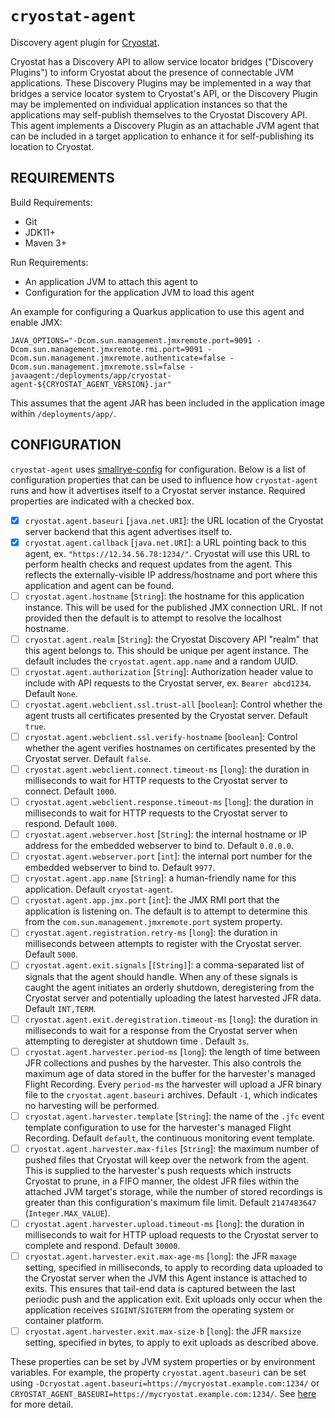 # `cryostat-agent`

Discovery agent plugin for [Cryostat](https://github.com/cryostatio/cryostat).

Cryostat has a Discovery API to allow service locator bridges ("Discovery Plugins") to inform Cryostat about the
presence of connectable JVM applications. These Discovery Plugins may be implemented in a way that bridges a service
locator system to Cryostat's API, or the Discovery Plugin may be implemented on individual application instances so
that the applications may self-publish themselves to the Cryostat Discovery API. This agent implements a Discovery
Plugin as an attachable JVM agent that can be included in a target application to enhance it for self-publishing its
location to Cryostat.

## REQUIREMENTS
Build Requirements:
- Git
- JDK11+
- Maven 3+

Run Requirements:
- An application JVM to attach this agent to
- Configuration for the application JVM to load this agent


An example for configuring a Quarkus application to use this agent and enable JMX:
```
JAVA_OPTIONS="-Dcom.sun.management.jmxremote.port=9091 -Dcom.sun.management.jmxremote.rmi.port=9091 -Dcom.sun.management.jmxremote.authenticate=false -Dcom.sun.management.jmxremote.ssl=false -javaagent:/deployments/app/cryostat-agent-${CRYOSTAT_AGENT_VERSION}.jar"
```
This assumes that the agent JAR has been included in the application image within `/deployments/app/`.

## CONFIGURATION

`cryostat-agent` uses [smallrye-config](https://github.com/smallrye/smallrye-config) for configuration.
Below is a list of configuration properties that can be used to influence how `cryostat-agent` runs
and how it advertises itself to a Cryostat server instance. Required properties are indicated with a checked box.

- [x] `cryostat.agent.baseuri` [`java.net.URI`]: the URL location of the Cryostat server backend that this agent advertises itself to.
- [x] `cryostat.agent.callback` [`java.net.URI`]: a URL pointing back to this agent, ex. `"https://12.34.56.78:1234/"`. Cryostat will use this URL to perform health checks and request updates from the agent. This reflects the externally-visible IP address/hostname and port where this application and agent can be found.
- [ ] `cryostat.agent.hostname` [`String`]: the hostname for this application instance. This will be used for the published JMX connection URL. If not provided then the default is to attempt to resolve the localhost hostname.
- [ ] `cryostat.agent.realm` [`String`]: the Cryostat Discovery API "realm" that this agent belongs to. This should be unique per agent instance. The default includes the `cryostat.agent.app.name` and a random UUID.
- [ ] `cryostat.agent.authorization` [`String`]: Authorization header value to include with API requests to the Cryostat server, ex. `Bearer abcd1234`. Default `None`.
- [ ] `cryostat.agent.webclient.ssl.trust-all` [`boolean`]: Control whether the agent trusts all certificates presented by the Cryostat server. Default `true`.
- [ ] `cryostat.agent.webclient.ssl.verify-hostname` [`boolean`]: Control whether the agent verifies hostnames on certificates presented by the Cryostat server. Default `false`.
- [ ] `cryostat.agent.webclient.connect.timeout-ms` [`long`]: the duration in milliseconds to wait for HTTP requests to the Cryostat server to connect. Default `1000`.
- [ ] `cryostat.agent.webclient.response.timeout-ms` [`long`]: the duration in milliseconds to wait for HTTP requests to the Cryostat server to respond. Default `1000`.
- [ ] `cryostat.agent.webserver.host` [`String`]: the internal hostname or IP address for the embedded webserver to bind to. Default `0.0.0.0`.
- [ ] `cryostat.agent.webserver.port` [`int`]: the internal port number for the embedded webserver to bind to. Default `9977`.
- [ ] `cryostat.agent.app.name` [`String`]: a human-friendly name for this application. Default `cryostat-agent`.
- [ ] `cryostat.agent.app.jmx.port` [`int`]: the JMX RMI port that the application is listening on. The default is to attempt to determine this from the `com.sun.management.jmxremote.port` system property.
- [ ] `cryostat.agent.registration.retry-ms` [`long`]: the duration in milliseconds between attempts to register with the Cryostat server. Default `5000`.
- [ ] `cryostat.agent.exit.signals` [`[String]`]: a comma-separated list of signals that the agent should handle. When any of these signals is caught the agent initiates an orderly shutdown, deregistering from the Cryostat server and potentially uploading the latest harvested JFR data. Default `INT,TERM`.
- [ ] `cryostat.agent.exit.deregistration.timeout-ms` [`long`]: the duration in milliseconds to wait for a response from the Cryostat server when attempting to deregister at shutdown time . Default `3s`.
- [ ] `cryostat.agent.harvester.period-ms` [`long`]: the length of time between JFR collections and pushes by the harvester. This also controls the maximum age of data stored in the buffer for the harvester's managed Flight Recording. Every `period-ms` the harvester will upload a JFR binary file to the `cryostat.agent.baseuri` archives. Default `-1`, which indicates no harvesting will be performed.
- [ ] `cryostat.agent.harvester.template` [`String`]: the name of the `.jfc` event template configuration to use for the harvester's managed Flight Recording. Default `default`, the continuous monitoring event template.
- [ ] `cryostat.agent.harvester.max-files` [`String`]: the maximum number of pushed files that Cryostat will keep over the network from the agent. This is supplied to the harvester's push requests which instructs Cryostat to prune, in a FIFO manner, the oldest JFR files within the attached JVM target's storage, while the number of stored recordings is greater than this configuration's maximum file limit. Default `2147483647` (`Integer.MAX_VALUE`).
- [ ] `cryostat.agent.harvester.upload.timeout-ms` [`long`]: the duration in milliseconds to wait for HTTP upload requests to the Cryostat server to complete and respond. Default `30000`.
- [ ] `cryostat.agent.harvester.exit.max-age-ms` [`long`]: the JFR `maxage` setting, specified in milliseconds, to apply to recording data uploaded to the Cryostat server when the JVM this Agent instance is attached to exits. This ensures that tail-end data is captured between the last periodic push and the application exit. Exit uploads only occur when the application receives `SIGINT`/`SIGTERM` from the operating system or container platform.
- [ ] `cryostat.agent.harvester.exit.max-size-b` [`long`]: the JFR `maxsize` setting, specified in bytes, to apply to exit uploads as described above.

These properties can be set by JVM system properties or by environment variables. For example, the property
`cryostat.agent.baseuri` can be set using `-Dcryostat.agent.baseuri=https://mycryostat.example.com:1234/` or
`CRYOSTAT_AGENT_BASEURI=https://mycryostat.example.com:1234/`. See
[here](https://smallrye.io/smallrye-config/2.11.1/config/environment-variables/) for more detail.
